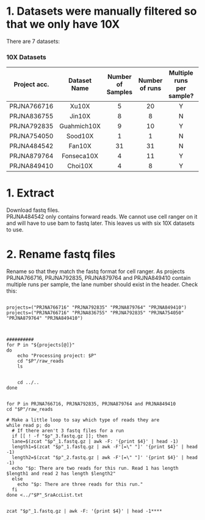 # 1. Datasets were manually filtered so that we only have 10X
There are 7 datasets:

### 10X Datasets
| Project acc.  | Dataset Name | Number of Samples | Number of runs   | Multiple runs per sample? | R1 and R2 availible? |
| :-----------: |:------------:|:-----------------:|:----------------:|:-------------------------:|:--------------------:|
| PRJNA766716   | Xu10X        | 5                 | 20               | Y                         | Y                    |
| PRJNA836755   | Jin10X       | 8                 | 8                | N                         | Y                    |
| PRJNA792835   | Guahmich10X  | 9                 | 10               | Y                         | Y                    |
| PRJNA754050   | Sood10X      | 1                 | 1                | N                         | Y                    |
| PRJNA484542   | Fan10X       | 31                | 31               | N                         | N                    |
| PRJNA879764   | Fonseca10X   | 4                 | 11               | Y                         | Y                    |
| PRJNA849410   | Choi10X      | 4                 | 8                | Y                         | Y                    |

# 1. Extract
Download fastq files.  
PRJNA484542 only contains forward reads. We cannot use cell ranger on it and will have to use bam to fastq later. This leaves us with six 10X datasets to use.

# 2. Rename fastq files
Rename so that they match the fastq format for cell ranger.
As projects PRJNA766716, PRJNA792835, PRJNA879764 and PRJNA849410 contain multiple runs per sample, the lane number should exist in the header. Check this:
```

projects=("PRJNA766716" "PRJNA792835" "PRJNA879764" "PRJNA849410")
projects=("PRJNA766716" "PRJNA836755" "PRJNA792835" "PRJNA754050" "PRJNA879764" "PRJNA849410")



##########
for P in "${projects[@]}"
do
    echo "Processing project: $P"
    cd "$P"/raw_reads
    ls 
    
    
    cd ../..
done


for P in PRJNA766716, PRJNA792835, PRJNA879764 and PRJNA849410
cd "$P"/raw_reads

# Make a little loop to say which type of reads they are
while read p; do
  # If there aren't 3 fastq files for a run
  if [[ ! -f "$p"_3.fastq.gz ]]; then
  lane=$(zcat "$p"_1.fastq.gz | awk -F: '{print $4}' | head -1)
  length1=$(zcat "$p"_1.fastq.gz | awk -F'[=\" "]' '{print $4}' | head -1)
  length2=$(zcat "$p"_2.fastq.gz | awk -F'[=\" "]' '{print $4}' | head -1)
  echo "$p: There are two reads for this run. Read 1 has length $length1 and read 2 has length $length2"
  else
    echo "$p: There are three reads for this run."
  fi
done <../"$P"_SraAccList.txt


zcat "$p"_1.fastq.gz | awk -F: '{print $4}' | head -1****

```
